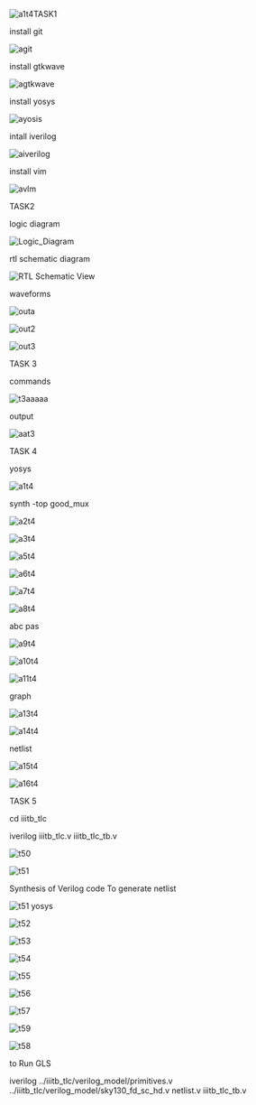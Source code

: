 ![a1t4](https://github.com/Adarshkulal/adarshvdi/assets/149968080/65701551-763b-4f4d-8528-084b8bd5e9ce)TASK1

install git








![agit](https://github.com/Adarshkulal/adarshvdi/assets/149968080/844351d6-d257-4aca-ae8c-cbf924360e67)

install gtkwave









![agtkwave](https://github.com/Adarshkulal/adarshvdi/assets/149968080/a5551573-ce2a-453c-b480-a336eb512df8)

install yosys









![ayosis](https://github.com/Adarshkulal/adarshvdi/assets/149968080/2864f1af-1fa5-4aa3-9d2d-49f0763e7494)

intall iverilog









![aiverilog](https://github.com/Adarshkulal/adarshvdi/assets/149968080/f82322ff-8023-4d7b-8e5c-2cec212930bd)


install vim









![avlm](https://github.com/Adarshkulal/adarshvdi/assets/149968080/702f27e2-89f6-49a0-89a1-838a40320637)


TASK2

logic diagram









![Logic_Diagram](https://github.com/Adarshkulal/adarshvdi/assets/149968080/b143bb5d-b116-4106-a83f-085a2ff40864)

rtl schematic diagram









![RTL Schematic View](https://github.com/Adarshkulal/adarshvdi/assets/149968080/a6437613-a005-4e5c-9808-d9a55735a0a3)

waveforms









![outa](https://github.com/Adarshkulal/adarshvdi/assets/149968080/0ded7f13-a3cf-424b-9833-c90f23731d7b)









![out2](https://github.com/Adarshkulal/adarshvdi/assets/149968080/ba171e2f-fc3c-4ea4-ba8c-0b1a49134602)









![out3](https://github.com/Adarshkulal/adarshvdi/assets/149968080/a97aecfc-5616-4aad-b167-a6e68379fed1)

TASK 3

commands









![t3aaaaa](https://github.com/Adarshkulal/adarshvdi/assets/149968080/078c5e52-40fd-497f-91ac-61e2c3ef1705)

output









![aat3](https://github.com/Adarshkulal/adarshvdi/assets/149968080/163ca680-b55a-4208-9743-05e81b2d6160)

TASK 4

 yosys

 
 
 ![a1t4](https://github.com/Adarshkulal/adarshvdi/assets/149968080/0ebbe5c9-e9d1-4c9a-8b95-5e571b55c4d0)

 synth -top good_mux


 ![a2t4](https://github.com/Adarshkulal/adarshvdi/assets/149968080/ae867009-4dd0-490b-82cc-92720043bc8e)



![a3t4](https://github.com/Adarshkulal/adarshvdi/assets/149968080/f4b0e9df-c6ff-4ea8-8fd3-b5139c090199)



![a5t4](https://github.com/Adarshkulal/adarshvdi/assets/149968080/70466a66-1681-4df1-aef4-3989586132d2)




![a6t4](https://github.com/Adarshkulal/adarshvdi/assets/149968080/1d84f111-6bdf-4e9a-9fa1-9ebf878aaf7d)



![a7t4](https://github.com/Adarshkulal/adarshvdi/assets/149968080/6bae964a-3618-464f-b29c-05048403af44)



![a8t4](https://github.com/Adarshkulal/adarshvdi/assets/149968080/8294b295-b0dc-4420-bd5b-7274506d209b)

abc pas




![a9t4](https://github.com/Adarshkulal/adarshvdi/assets/149968080/c486c357-fadf-481a-bdfb-545810f1a83b)



![a10t4](https://github.com/Adarshkulal/adarshvdi/assets/149968080/9574e295-543f-4fef-81b6-37ef4e094d30)



![a11t4](https://github.com/Adarshkulal/adarshvdi/assets/149968080/aba15ba8-2729-496b-83fd-acacef6989e8)


graph

![a13t4](https://github.com/Adarshkulal/adarshvdi/assets/149968080/2cdf642b-cb37-4170-ada2-fd6093634fd0)




![a14t4](https://github.com/Adarshkulal/adarshvdi/assets/149968080/4d203853-d3f0-47cc-9908-8355d71579bd)

netlist


![a15t4](https://github.com/Adarshkulal/adarshvdi/assets/149968080/e25c8c28-9639-460c-acff-efd5e77fcd4a)



![a16t4](https://github.com/Adarshkulal/adarshvdi/assets/149968080/369a7fc4-87dd-4c18-9a55-28c0209a0dab)



TASK 5

cd iiitb_tlc

iverilog iiitb_tlc.v iiitb_tlc_tb.v




![t50](https://github.com/Adarshkulal/adarshvdi/assets/149968080/9fc90e1d-b947-4f35-a5aa-6621cd266525)



![t51](https://github.com/Adarshkulal/adarshvdi/assets/149968080/c97b16b4-a38a-486b-946b-bb9166f123b6)

Synthesis of Verilog code To generate netlist

![t51 yosys](https://github.com/Adarshkulal/adarshvdi/assets/149968080/0a1afcd7-ac9a-4b9e-965a-b668ebbf0d35)


![t52](https://github.com/Adarshkulal/adarshvdi/assets/149968080/0f372384-40d3-4c43-9f91-b9cd72901508)


![t53](https://github.com/Adarshkulal/adarshvdi/assets/149968080/28a997ea-f217-41c0-97cc-eb412af1286e)



![t54](https://github.com/Adarshkulal/adarshvdi/assets/149968080/23ab1f3e-828d-40f1-960e-56052cd0d065)



![t55](https://github.com/Adarshkulal/adarshvdi/assets/149968080/282c2a1d-2b69-4625-8e52-2955805ac19c)



![t56](https://github.com/Adarshkulal/adarshvdi/assets/149968080/7f72a1a4-c6a4-4c05-b0f0-38f39dd3bb5f)



![t57](https://github.com/Adarshkulal/adarshvdi/assets/149968080/9eca09b8-01c0-44d2-acab-95510538b1ff)


![t59](https://github.com/Adarshkulal/adarshvdi/assets/149968080/4eeb5821-28ad-4f9d-baf1-ba43f0a880ec)



![t58](https://github.com/Adarshkulal/adarshvdi/assets/149968080/8b8d86d3-9ed8-4704-a6ab-f2ae8ef31f97)


to Run GLS

iverilog ../iiitb_tlc/verilog_model/primitives.v ../iiitb_tlc/verilog_model/sky130_fd_sc_hd.v netlist.v iiitb_tlc_tb.v

